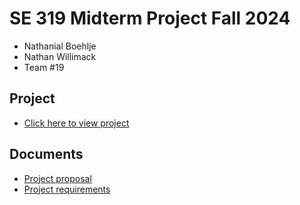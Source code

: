 # SE 319 Midterm Project Fall 2024  

- Nathanial Boehlje
- Nathan Willimack  
- Team #19

## Project 
- [Click here to view project](./src/index.html)

## Documents

- [Project proposal](./docs/Midtermproposal_19.md)
- [Project requirements](./docs/Project_Requirements.md)